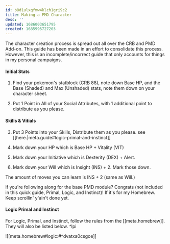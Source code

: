 ```yaml
---
id: b8d1ulxqfmw4klch1gri9c2
title: Making a PMD Character
desc: ''
updated: 1686003651795
created: 1685995727203
---
```

The character creation process is spread out all over the CRB and PMD Add-on. This guide has been made in an effort to consolidate this process. However, this is an incomplete/incorrect guide that only accounts for things in my personal campaigns.

#### Initial Stats
1. Find your pokemon's statblock (CRB 88), note down Base HP, and the Base (Shaded) and Max (Unshaded) stats, note them down on your character sheet.

2. Put 1 Point in All of your Social Attributes, with 1 additional point to distribute as you please.

#### Skills & Vitials
3. Put 3 Points into your Skills, Distribute them as you please. see [[here.|meta.guide#logic-primal-and-instinct]]

4. Mark down your HP which is Base HP + Vitality (VIT)

5. Mark down your Initiative which is Dexterity (DEX) + Alert.

6. Mark down your Will which is Insight (INS) + 2. Mark those down.

The amount of moves you can learn is INS + 2 (same as Will.)

If you're following along for the base PMD module? Congrats (not included in this quick guide, Primal, Logic, and Instinct)! If it's for my Homebrew. Keep scrollin' y'ain't done yet.

#### Logic Primal and Instinct
For Logic, Primal, and Instinct, follow the rules from the [[meta.homebrew]]. They will also be listed below. ^lpi

![[meta.homebrew#logic:#^dvatxa0csgoe]]